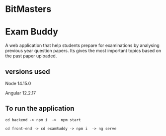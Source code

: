 # BitMasters

# Exam Buddy

A web application that help students prepare for examinations by analysing previous year question papers. Its gives the most important topics based on the past paper uploaded.

## versions used

Node 14.15.0

Angular  12.2.17


## To run the application 
`cd backend -> npm i 
          ->  npm start`


`cd front-end -> cd examBuddy -> npm i  ->
                              ng serve`
